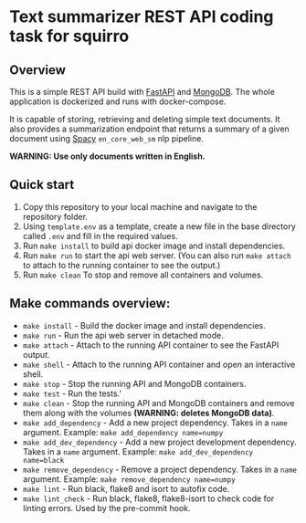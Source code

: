 # Text summarizer REST API coding task for squirro

## Overview
This is a simple REST API build with [FastAPI](https://fastapi.tiangolo.com) and [MongoDB](https://www.mongodb.com/). The whole application is dockerized and runs with docker-compose.

It is capable of storing, retrieving and deleting simple text documents. It also provides a summarization endpoint that returns a summary of a given document using [Spacy](https://spacy.io/) `en_core_web_sm` nlp pipeline.

**WARNING: Use only documents written in English.**

## Quick start
1. Copy this repository to your local machine and navigate to the repository folder.
2. Using `template.env` as a template, create a new file in the base directory called `.env` and fill in the required values.
3. Run `make install` to build api docker image and install dependencies.
4. Run `make run` to start the api web server. (You can also run `make attach` to attach to the running container to see the output.)
5. Run `make clean` To stop and remove all containers and volumes.

## Make commands overview:
- `make install` - Build the docker image and install dependencies.
- `make run` - Run the api web server in detached mode.
- `make attach` - Attach to the running API container to see the FastAPI output.
- `make shell` - Attach to the running API container and open an interactive shell.
- `make stop` - Stop the running API and MongoDB containers.
- `make test` - Run the tests.'
- `make clean` - Stop the running API and MongoDB containers and remove them along with the volumes **(WARNING: deletes MongoDB data)**.
- `make add_dependency` - Add a new project dependency. Takes in a `name` argument. Example: `make add_dependency name=numpy`
- `make add_dev_dependency` - Add a new project development dependency. Takes in a `name` argument. Example: `make add_dev_dependency name=black`
- `make remove_dependency` - Remove a project dependency. Takes in a `name` argument. Example: `make remove_dependency name=numpy`
- `make lint` - Run black, flake8 and isort to autofix code.
- `make lint_check` - Run black, flake8, flake8-isort to check code for linting errors. Used by the pre-commit hook.